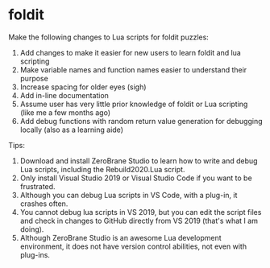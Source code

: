 # foldit
Make the following changes to Lua scripts for foldit puzzles:
1) Add changes to make it easier for new users to learn foldit and lua scripting
2) Make variable names and function names easier to understand their purpose
3) Increase spacing for older eyes (sigh)
4) Add in-line documentation
5) Assume user has very little prior knowledge of foldit or Lua scripting (like me a few months ago)
6) Add debug functions with random return value generation for debugging locally (also as a learning aide)

Tips: 
1) Download and install ZeroBrane Studio to learn how to write and debug Lua scripts, including the Rebuild2020.Lua script.
2) Only install Visual Studio 2019 or Visual Studio Code if you want to be frustrated.
3) Although you can debug Lua scripts in VS Code, with a plug-in, it crashes often.
4) You cannot debug lua scripts in VS 2019, but you can edit the script files and check in changes to GitHub directly from VS 2019 (that's what I am doing).
5) Although ZeroBrane Studio is an awesome Lua development environment, it does not have version control abilities, not even with plug-ins.
